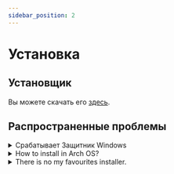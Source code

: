 ```yaml
---
sidebar_position: 2
---
```


# Установка

## Установщик

Вы можете скачать его [здесь](https://github.com/kimlimjustin/xplorer/releases).

## Распространенные проблемы

<details>
<summary>
Срабатывает Защитник Windows
</summary>

На самом деле это не ошибка. Так решила Microsoft, чтобы защитить тех, кто не разбирается в технологиях (т.е. потенциально ваших друзей) от вирусов. Не беспокойтесь о безопасности Xplorer, у него [открытый исходный код](https://github.com/kimlimjustin/xplorer) и вы можете проверить его или даже создать собственную версию!

Чтобы продолжить, просто нажмите `Подробнее`, затем нажмите Выполнить в любом случае.

1. ![Шаг 1](/img/docs/windows-defender-1.png)
2. ![Шаг 2](/img/docs/windows-defender-2.png)

:::note Источники

Adopted from [Stack Overflow](https://stackoverflow.com/questions/65488839/how-can-i-avoid-windows-protected-your-pc-problem-when-my-friends-try-to-use-m).

:::

</details> <details>
<summary>
How to install in Arch OS?
</summary>

Run following command:

```bash
sudo pacman -u [имя файла установщика]
```

:::info If you faced the `xplorer exists in filesystem` error, run this command instead:

```bash
sudo pacman -u [имя файла установщика] --overwrite "*"
```

:::

</details> <details>
<summary>
There is no my favourites installer.
</summary>

Please address an issue [here](https://github.com/kimlimjustin/xplorer).

</details>
